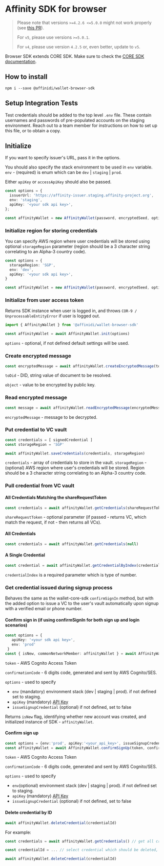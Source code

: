 # Affinity SDK for browser

> Please note that versions `>=4.2.6 <=5.0.0` might not work properly (see [this PR](https://github.com/affinityproject/affinidi-core-sdk/pull/105)).
> 
> For `v5`, please use versions `>=5.0.1`.
> 
> For `v4`, please use version `4.2.5` or, even better, update to `v5`.

Browser SDK extends CORE SDK. Make sure to check the [CORE SDK documentation](https://www.npmjs.com/package/@affinidi/wallet-core-sdk).

## How to install

```shell script
npm i --save @affinidi/wallet-browser-sdk
```

## Setup Integration Tests

Test credentials should be added to the top level `.env` file. These contain usernames and passwords of pre-populated accounts on the staging environment. Reach out to a team member for instructions on how to set up this file, or to obtain a copy.

## Initialize

If you want to specify issuer's URL, pass it in the options.

You should also specify the stack environment to be used in `env` variable.
`env` - (required) is enum which can be `dev` | `staging` | `prod`.

Either `apiKey` or `accessApiKey` should also be passed.

```ts
const options = {
  issuerUrl: 'https://affinity-issuer.staging.affinity-project.org',
  env: 'staging',
  apiKey: '<your sdk api key>',
};

const affinityWallet = new AffinityWallet(password, encryptedSeed, options)
```

### Initialize region for storing credentials

You can specify AWS region where user credentials will be stored using optional
`storageRegion` parameter (region should be a 3 character string correlating to
an Alpha-3 country code).

```ts
const options = {
  storageRegion: 'SGP',
  env: 'dev',
  apiKey: '<your sdk api key>',
}

const affinityWallet = new AffinityWallet(password, encryptedSeed, options)
```

### Initialize from user access token

Returns SDK instance when user is logged in, and throws
`COR-9 / UnprocessableEntityError` if user is logged out.

```ts
import { AffinityWallet } from '@affinidi/wallet-browser-sdk'

const affinityWallet = await AffinityWallet.init(options)
```

`options` - optional, if not defined default settings will be used.

### Create encrypted message

```ts
const encryptedMessage = await affinityWallet.createEncryptedMessage(toDid, object)
```

`toDid` - DID, string value of document to be resolved.

`object` - value to be encrypted by public key.

### Read encrypted message

```ts
const message = await affinityWallet.readEncryptedMessage(encryptedMessage)
```

`encryptedMessage` - message to be decrypted.

### Put credential to VC vault

```ts
const credentials = [ signedCredential ]
const storageRegion = 'SGP'

await affinityWallet.saveCredentials(credentials, storageRegion)
```

`credentials` - array of credentials to store in the vault.
`storageRegion` - (optional) AWS region where user's credentials will be stored.
Region should be a 3 character string correlating to an Alpha-3 country code.

### Pull credential from VC vault

#### All Credentials Matching the shareRequestToken
```ts
const credentials = await affinityWallet.getCredentials(shareRequestToken)
```

`shareRequestToken` - optional parameter (if passed - returns VC,
which match the request, if not - then returns all VCs).

#### All Credentials
```ts
const credentials = await affinityWallet.getCredentials(null)
```

#### A Single Credential
```ts
const credential = await affinityWallet.getCredentialByIndex(credentialIndex)
```

`credentialIndex` is a required parameter which is type of number.

### Get credential issued during signup process

Behaves the same as the wallet-core-sdk `confirmSignIn` method, but with the added option to issue a VC to the user's vault automatically upon signup with a verified email or phone number.

#### Confirm sign in (if using confirmSignIn for both sign up and login scenarios)

```ts
const options = {
   apiKey: '<your sdk api key>',
   env: 'prod'
 }
const { isNew, commonNetworkMember: affinityWallet } = await AffinityWallet.confirmSignIn(token, confirmationCode, options)
```

`token` - AWS Cognito Access Token

`confirmationCode` - 6 digits code, generated and sent by AWS Cognito/SES.

`options` - used to specify
   * `env` (mandatory) environment stack (dev | staging | prod). if not defined set to staging.
   * `apiKey` (mandatory) [API Key](https://github.com/affinityproject/affinidi-core-sdk/tree/master/sdk/core#create-api-key)
   * `issueSignupCredential` (optional) if not defined, set to false

Returns `isNew` flag, identifying whether new account was created, and
initialized instance of SDK - `affinityWallet`.

#### Confirm sign up

```ts
const options = {env:'prod', apiKey:'<your_api_key>', issueSignupCredential: true}
const affinityWallet = await AffinityWallet.confirmSignUp(token, confirmationCode, options)
```

`token` - AWS Cognito Access Token

`confirmationCode` - 6 digits code, generated and sent by AWS Cognito/SES.

`options` - used to specify
   * `env`(optional) environment stack (dev | staging | prod). if not defined set to staging. 
   * `apiKey` (mandatory) [API Key](https://github.com/affinityproject/affinidi-core-sdk/tree/master/sdk/core#create-api-key) 
   * `issueSignupCredential` (optional) if not defined, set to false



#### Delete credential by ID

```ts
await affinityWallet.deleteCredential(credentialId)
```

For example:

```ts
const credentials = await affinityWallet.getCredentials() // get all credentials

const credentialId = ... // select credential which should be deleted, f.e `claimId:12345678`

await affinityWallet.deleteCredential(credentialId)
```
